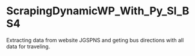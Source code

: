 # ScrapingDynamicWP_With_Py_Sl_BS4
 Extracting data from website JGSPNS and geting bus directions with  all data for traveling.
